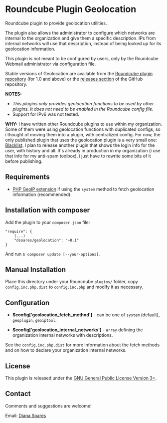 Roundcube Plugin Geolocation
============================

Roundcube plugin to provide geolocation utilities.

The plugin also allows the administrator to configure which networks are internal to the organization and give them a specific description. IPs from internal networks will use that description, instead of being looked up for its geolocation information.

This plugin is not meant to be configured by users, only by the Roundcube Webmail administrator via configuration file.

Stable versions of Geolocation are available from the [Roundcube plugin repository][rcplugrepo] (for 1.0 and above) or the [releases section][releases] of the GitHub repository.

**NOTES:**
- *This plugins only provides geolocation functions to be used by other plugins. It does not need to be enabled in the Roundcube config file.*
- Support for IPv6 was not tested.

**WHY:** I have written other Roundcube plugins to use within my organization. Some of them were using geolocation functions with duplicated configs, so i thought of moving them into a plugin, with centralized config. For now, the only published plugin that uses the geolocation plugin is a very small one: [Blacklist][blacklist]. I plan to release another plugin that shows the login info for the user, with history and all. It's already in production in my organization (i use that info for my anti-spam toolbox), i just have to rewrite some bits of it before publishing.


Requirements
------------

- [PHP GeoIP extension][phpgeoip] if using the `system` method to fetch geolocation information (recommended).


Installation with composer
----------------------------------------

Add the plugin to your `composer.json` file:

    "require": {
        (...)
        "dsoares/geolocation": "~0.1"
    }

And run `$ composer update [--your-options]`.

Manual Installation
----------------------------------------

Place this directory under your Rouncdube `plugins/` folder, copy `config.inc.php.dist` to `config.inc.php` and modify it as necessary.


Configuration
----------------------------------------

- **$config['geolocation_fetch_method']** - can be one of `system` (default), `geoplugin`, `geoiptool`.

- **$config['geolocation_internal_networks']** - `array` defining the organization internal networks with descriptions.

See the `config.inc.php.dist` for more information about the fetch methods and on how to declare your organization internal networks.

License
----------------------------------------

This plugin is released under the [GNU General Public License Version 3+][gpl].

Contact
----------------------------------------

Comments and suggestions are welcome!

Email: [Diana Soares][dsoares]

[rcplugrepo]: http://plugins.roundcube.net/packages/dsoares/geolocation
[releases]: http://github.com/dsoares/Roundcube-Plugin-Geolocation/releases
[phpgeoip]: http://php.net/manual/en/book.geoip.php
[gpl]: http://www.gnu.org/licenses/gpl.html
[dsoares]: mailto:diana.soares@gmail.com
[blacklist]: https://github.com/dsoares/Roundcube-Plugin-Blacklist
